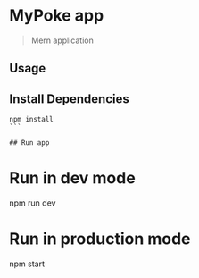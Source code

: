 # MyPoke app

> Mern application

## Usage

## Install Dependencies

````
npm install
```

## Run app
````

# Run in dev mode

npm run dev

# Run in production mode

npm start

```

```
